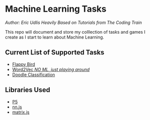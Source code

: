 # Machine Learning Tasks
*Author: Eric Udlis*
*Heavily Based on Tutorials from The Coding Train*

This repo will document and store my colllection of tasks and games I create as I start to learn about Machine Learning.

## Current List of Supported Tasks

- [Flappy Bird](/flappybird/)
- [Word2Vec *NO ML, just playing around*](/word2vec/)
- [Doodle Classification](/doodleclassification)

## Libraries Used

- [P5](https://p5js.org/)
- [nn.js](https://github.com/CodingTrain/Toy-Neural-Network-JS/tree/master/lib)
- [matrix.js](https://github.com/CodingTrain/Toy-Neural-Network-JS/tree/master/lib)
